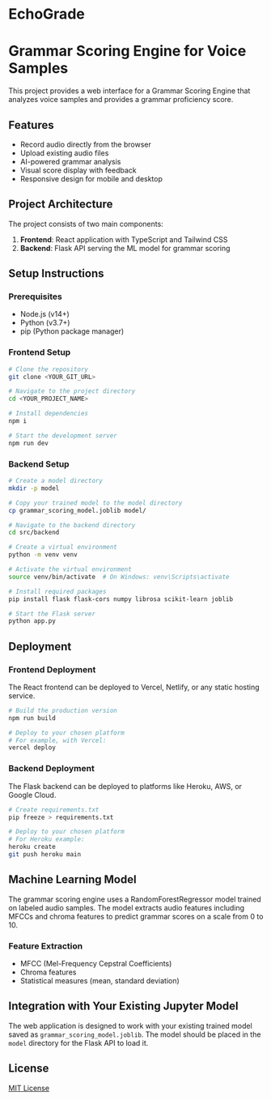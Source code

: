 # EchoGrade

# Grammar Scoring Engine for Voice Samples

This project provides a web interface for a Grammar Scoring Engine that analyzes voice samples and provides a grammar proficiency score.

## Features

- Record audio directly from the browser
- Upload existing audio files
- AI-powered grammar analysis
- Visual score display with feedback
- Responsive design for mobile and desktop

## Project Architecture

The project consists of two main components:

1. **Frontend**: React application with TypeScript and Tailwind CSS
2. **Backend**: Flask API serving the ML model for grammar scoring

## Setup Instructions

### Prerequisites

- Node.js (v14+)
- Python (v3.7+)
- pip (Python package manager)

### Frontend Setup

```sh
# Clone the repository
git clone <YOUR_GIT_URL>

# Navigate to the project directory
cd <YOUR_PROJECT_NAME>

# Install dependencies
npm i

# Start the development server
npm run dev
```

### Backend Setup

```sh
# Create a model directory
mkdir -p model

# Copy your trained model to the model directory
cp grammar_scoring_model.joblib model/

# Navigate to the backend directory
cd src/backend

# Create a virtual environment
python -m venv venv

# Activate the virtual environment
source venv/bin/activate  # On Windows: venv\Scripts\activate

# Install required packages
pip install flask flask-cors numpy librosa scikit-learn joblib

# Start the Flask server
python app.py
```

## Deployment

### Frontend Deployment

The React frontend can be deployed to Vercel, Netlify, or any static hosting service.

```sh
# Build the production version
npm run build

# Deploy to your chosen platform
# For example, with Vercel:
vercel deploy
```

### Backend Deployment

The Flask backend can be deployed to platforms like Heroku, AWS, or Google Cloud.

```sh
# Create requirements.txt
pip freeze > requirements.txt

# Deploy to your chosen platform
# For Heroku example:
heroku create
git push heroku main
```

## Machine Learning Model

The grammar scoring engine uses a RandomForestRegressor model trained on labeled audio samples. The model extracts audio features including MFCCs and chroma features to predict grammar scores on a scale from 0 to 10.

### Feature Extraction

- MFCC (Mel-Frequency Cepstral Coefficients)
- Chroma features
- Statistical measures (mean, standard deviation)

## Integration with Your Existing Jupyter Model

The web application is designed to work with your existing trained model saved as `grammar_scoring_model.joblib`. The model should be placed in the `model` directory for the Flask API to load it.

## License

[MIT License](LICENSE)
